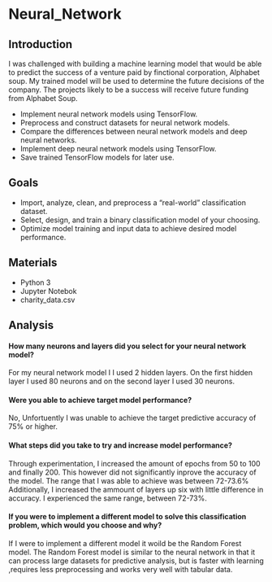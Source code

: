 # Neural_Network
## Introduction

I was challenged with building a machine learning model that would be able to predict the success of a venture paid by finctional corporation, Alphabet soup. My trained model will be used to determine the future decisions of the company. The projects likely to be a success will receive future funding from Alphabet Soup.

- Implement neural network models using TensorFlow. <br>
- Preprocess and construct datasets for neural network models. <br>
- Compare the differences between neural network models and deep neural networks. <br>
- Implement deep neural network models using TensorFlow. <br>
- Save trained TensorFlow models for later use. <br>

## Goals
- Import, analyze, clean, and preprocess a “real-world” classification dataset. <br>
- Select, design, and train a binary classification model of your choosing. <br>
- Optimize model training and input data to achieve desired model performance. <br>

## Materials
- Python 3 <br>
- Jupyter Notebok <br>
- charity_data.csv <br>

## Analysis
#### How many neurons and layers did you select for your neural network model?
For my neural network model I I used 2 hidden layers. On the first hidden layer I used 80 neurons and on the second layer I used 30 neurons.

#### Were you able to achieve target model performance? 
No, Unfortuently I was unable to achieve the target predictive accuracy of 75% or higher. 

#### What steps did you take to try and increase model performance?
Through experimentation, I increased the amount of epochs from 50 to 100 and finally 200. This however did not significantly inprove the accuracy of the model. The range that I was able to achieve was between 72-73.6% Additionally, I increased the ammount of layers up six with little difference in accuracy. I experienced the same range, between 72-73%.

#### If you were to implement a different model to solve this classification problem, which would you choose and why?
If I were to implement a different model it woild be the Random Forest model. The Random Forest model is similar to the neural network in that it can process large datasets for predictive analysis, but is faster with learning ,requires less preprocessing and works very well with tabular data. 

